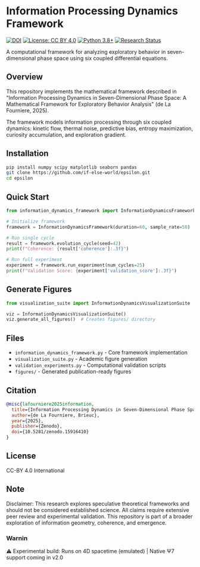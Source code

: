 # Information Processing Dynamics Framework

[![DOI](https://zenodo.org/badge/DOI/10.5281/zenodo.15916410.svg)](https://doi.org/10.5281/zenodo.15916410)
[![License: CC BY 4.0](https://img.shields.io/badge/License-CC_BY_4.0-lightgrey.svg)](https://creativecommons.org/licenses/by/4.0/)
[![Python 3.8+](https://img.shields.io/badge/python-3.8+-blue.svg)](https://www.python.org/downloads/)
[![Research Status](https://img.shields.io/badge/status-preprint-orange.svg)](https://zenodo.org/record/15916410)

A computational framework for analyzing exploratory behavior in seven-dimensional phase space using six coupled differential equations.

## Overview

This repository implements the mathematical framework described in "Information Processing Dynamics in Seven-Dimensional Phase Space: A Mathematical Framework for Exploratory Behavior Analysis" (de La Fourniere, 2025).

The framework models information processing through six coupled dynamics: kinetic flow, thermal noise, predictive bias, entropy maximization, curiosity accumulation, and exploration gradient.

## Installation

```bash
pip install numpy scipy matplotlib seaborn pandas
git clone https://github.com/if-else-world/epsilon.git
cd epsilon
```

## Quick Start

```python
from information_dynamics_framework import InformationDynamicsFramework

# Initialize framework
framework = InformationDynamicsFramework(duration=60, sample_rate=50)

# Run single cycle
result = framework.evolution_cycle(seed=42)
print(f"Coherence: {result['coherence']:.3f}")

# Run full experiment
experiment = framework.run_experiment(num_cycles=25)
print(f"Validation Score: {experiment['validation_score']:.3f}")
```

## Generate Figures

```python
from visualization_suite import InformationDynamicsVisualizationSuite

viz = InformationDynamicsVisualizationSuite()
viz.generate_all_figures()  # Creates figures/ directory
```

## Files

- `information_dynamics_framework.py` - Core framework implementation
- `visualization_suite.py` - Academic figure generation
- `validation_experiments.py` - Computational validation scripts
- `figures/` - Generated publication-ready figures

## Citation

```bibtex
@misc{lafourniere2025information,
  title={Information Processing Dynamics in Seven-Dimensional Phase Space}, 
  author={de La Fourniere, Brieuc},
  year={2025},
  publisher={Zenodo},
  doi={10.5281/zenodo.15916410}
}
```

## License

CC-BY 4.0 International

## Note

Disclaimer: This research explores speculative theoretical frameworks and should not be considered established science. All claims require extensive peer review and experimental validation.
This repository is part of a broader exploration of information geometry, coherence, and emergence.

### Warnin

⚠ Experimental build: Runs on 4D spacetime (emulated) | Native Ψ7 support coming in v2.0

